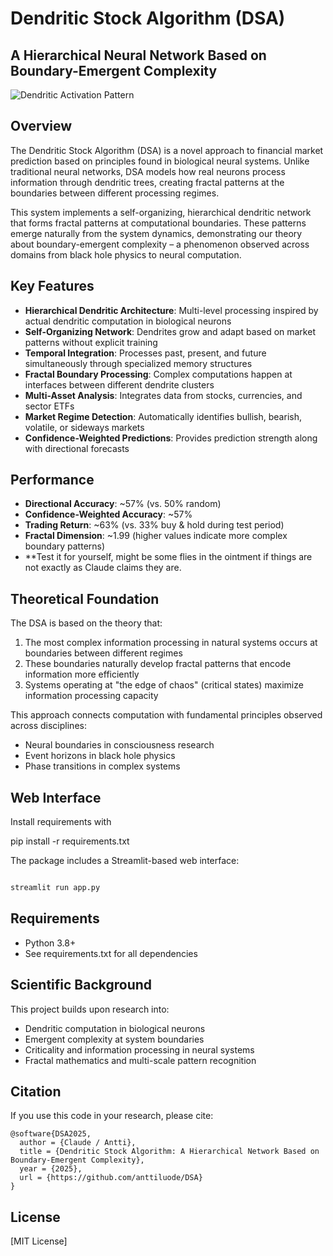 # Dendritic Stock Algorithm (DSA)

## A Hierarchical Neural Network Based on Boundary-Emergent Complexity

![Dendritic Activation Pattern](https://raw.githubusercontent.com/anttiluode/DSA/main/images/fractal_boundary.png)

## Overview

The Dendritic Stock Algorithm (DSA) is a novel approach to financial market prediction based on principles found in biological neural systems. Unlike traditional neural networks, DSA models how real neurons process information through dendritic trees, creating fractal patterns at the boundaries between different processing regimes.

This system implements a self-organizing, hierarchical dendritic network that forms fractal patterns at computational boundaries. These patterns emerge naturally from the system dynamics, demonstrating our theory about boundary-emergent complexity – a phenomenon observed across domains from black hole physics to neural computation.

## Key Features

- **Hierarchical Dendritic Architecture**: Multi-level processing inspired by actual dendritic computation in biological neurons
- **Self-Organizing Network**: Dendrites grow and adapt based on market patterns without explicit training
- **Temporal Integration**: Processes past, present, and future simultaneously through specialized memory structures
- **Fractal Boundary Processing**: Complex computations happen at interfaces between different dendrite clusters
- **Multi-Asset Analysis**: Integrates data from stocks, currencies, and sector ETFs
- **Market Regime Detection**: Automatically identifies bullish, bearish, volatile, or sideways markets
- **Confidence-Weighted Predictions**: Provides prediction strength along with directional forecasts

## Performance

- **Directional Accuracy**: ~57% (vs. 50% random)
- **Confidence-Weighted Accuracy**: ~57%
- **Trading Return**: ~63% (vs. 33% buy & hold during test period)
- **Fractal Dimension**: ~1.99 (higher values indicate more complex boundary patterns)
- **Test it for yourself, might be some flies in the ointment if things are not exactly as Claude claims they are. 

## Theoretical Foundation

The DSA is based on the theory that:

1. The most complex information processing in natural systems occurs at boundaries between different regimes
2. These boundaries naturally develop fractal patterns that encode information more efficiently
3. Systems operating at "the edge of chaos" (critical states) maximize information processing capacity

This approach connects computation with fundamental principles observed across disciplines:
- Neural boundaries in consciousness research
- Event horizons in black hole physics
- Phase transitions in complex systems

## Web Interface

Install requirements with 

pip install -r requirements.txt

The package includes a Streamlit-based web interface:

```bash

streamlit run app.py

```

## Requirements

- Python 3.8+
- See requirements.txt for all dependencies

## Scientific Background

This project builds upon research into:

- Dendritic computation in biological neurons
- Emergent complexity at system boundaries
- Criticality and information processing in neural systems
- Fractal mathematics and multi-scale pattern recognition

## Citation

If you use this code in your research, please cite:

```
@software{DSA2025,
  author = {Claude / Antti},
  title = {Dendritic Stock Algorithm: A Hierarchical Network Based on Boundary-Emergent Complexity},
  year = {2025},
  url = {https://github.com/anttiluode/DSA}
}
```

## License

[MIT License]
